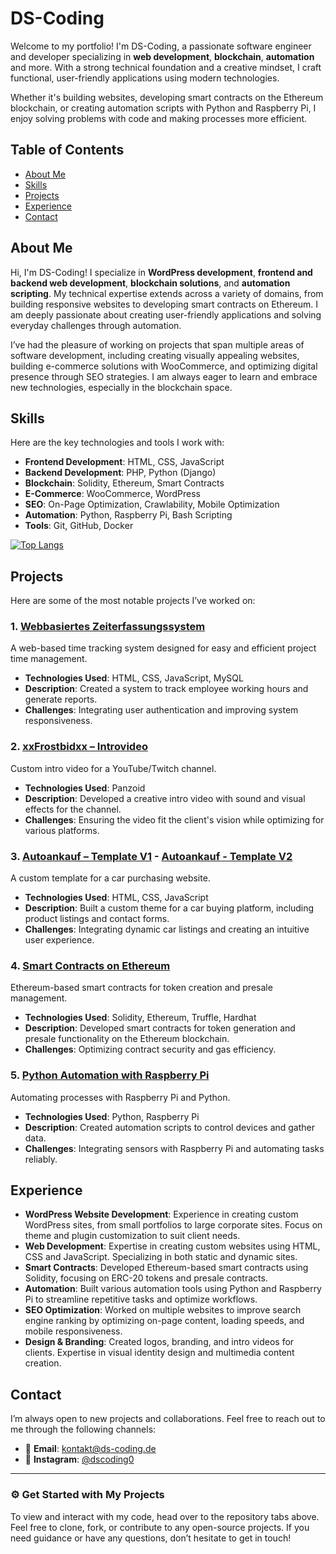 # DS-Coding

Welcome to my portfolio! I'm DS-Coding, a passionate software engineer and developer specializing in **web development**, **blockchain**, **automation** and more. With a strong technical foundation and a creative mindset, I craft functional, user-friendly applications using modern technologies.

Whether it's building websites, developing smart contracts on the Ethereum blockchain, or creating automation scripts with Python and Raspberry Pi, I enjoy solving problems with code and making processes more efficient.

## Table of Contents
- [About Me](#about-me)
- [Skills](#skills)
- [Projects](#projects)
- [Experience](#experience)
- [Contact](#contact)

## About Me

Hi, I'm DS-Coding! I specialize in **WordPress development**, **frontend and backend web development**, **blockchain solutions**, and **automation scripting**. My technical expertise extends across a variety of domains, from building responsive websites to developing smart contracts on Ethereum. I am deeply passionate about creating user-friendly applications and solving everyday challenges through automation.

I’ve had the pleasure of working on projects that span multiple areas of software development, including creating visually appealing websites, building e-commerce solutions with WooCommerce, and optimizing digital presence through SEO strategies. I am always eager to learn and embrace new technologies, especially in the blockchain space.

## Skills

Here are the key technologies and tools I work with:

- **Frontend Development**: HTML, CSS, JavaScript
- **Backend Development**: PHP, Python (Django)
- **Blockchain**: Solidity, Ethereum, Smart Contracts
- **E-Commerce**: WooCommerce, WordPress
- **SEO**: On-Page Optimization, Crawlability, Mobile Optimization
- **Automation**: Python, Raspberry Pi, Bash Scripting
- **Tools**: Git, GitHub, Docker

[![Top Langs](https://github-readme-stats.vercel.app/api/top-langs/?username=DS-Coding0&layout=compact&theme=dracula)](https://github.com/DS-Coding0)

## Projects

Here are some of the most notable projects I’ve worked on:

### 1. **[Webbasiertes Zeiterfassungssystem](https://ds-coding.de/portfolio/webbasiertes-zeiterfassungssystem/)**  
   A web-based time tracking system designed for easy and efficient project time management.
   - **Technologies Used**: HTML, CSS, JavaScript, MySQL
   - **Description**: Created a system to track employee working hours and generate reports.
   - **Challenges**: Integrating user authentication and improving system responsiveness.

### 2. **[xxFrostbidxx – Introvideo](https://ds-coding.de/portfolio/xxfrostbidxx-introvideo/)**  
   Custom intro video for a YouTube/Twitch channel.
   - **Technologies Used**: Panzoid
   - **Description**: Developed a creative intro video with sound and visual effects for the channel.
   - **Challenges**: Ensuring the video fit the client's vision while optimizing for various platforms.

### 3. **[Autoankauf – Template V1](https://projekte.ds-coding.de/autoankauf) - [Autoankauf - Template V2](https://projekte.ds-coding.de/autoankaufv2)**  
   A custom template for a car purchasing website.
   - **Technologies Used**: HTML, CSS, JavaScript
   - **Description**: Built a custom theme for a car buying platform, including product listings and contact forms.
   - **Challenges**: Integrating dynamic car listings and creating an intuitive user experience.

### 4. **[Smart Contracts on Ethereum]()**  
   Ethereum-based smart contracts for token creation and presale management.
   - **Technologies Used**: Solidity, Ethereum, Truffle, Hardhat
   - **Description**: Developed smart contracts for token generation and presale functionality on the Ethereum blockchain.
   - **Challenges**: Optimizing contract security and gas efficiency.

### 5. **[Python Automation with Raspberry Pi]()**  
   Automating processes with Raspberry Pi and Python.
   - **Technologies Used**: Python, Raspberry Pi
   - **Description**: Created automation scripts to control devices and gather data.
   - **Challenges**: Integrating sensors with Raspberry Pi and automating tasks reliably.

## Experience

- **WordPress Website Development**: Experience in creating custom WordPress sites, from small portfolios to large corporate sites. Focus on theme and plugin customization to suit client needs.
- **Web Development**: Expertise in creating custom websites using HTML, CSS and JavaScript. Specializing in both static and dynamic sites.
- **Smart Contracts**: Developed Ethereum-based smart contracts using Solidity, focusing on ERC-20 tokens and presale contracts.
- **Automation**: Built various automation tools using Python and Raspberry Pi to streamline repetitive tasks and optimize workflows.
- **SEO Optimization**: Worked on multiple websites to improve search engine ranking by optimizing on-page content, loading speeds, and mobile responsiveness.
- **Design & Branding**: Created logos, branding, and intro videos for clients. Expertise in visual identity design and multimedia content creation.

## Contact

I’m always open to new projects and collaborations. Feel free to reach out to me through the following channels:

- 📧 **Email**: [kontakt@ds-coding.de](mailto:kontakt@ds-coding.de)
- 📸 **Instagram**: [@dscoding0](https://www.instagram.com/dscoding0/)

---

### ⚙️ **Get Started with My Projects**

To view and interact with my code, head over to the repository tabs above. Feel free to clone, fork, or contribute to any open-source projects. If you need guidance or have any questions, don’t hesitate to get in touch!
